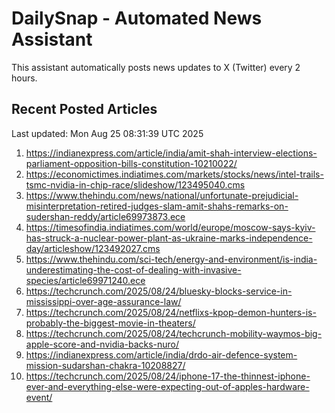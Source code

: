 # DailySnap - Automated News Assistant

This assistant automatically posts news updates to X (Twitter) every 2 hours.

## Recent Posted Articles

Last updated: Mon Aug 25 08:31:39 UTC 2025

1. https://indianexpress.com/article/india/amit-shah-interview-elections-parliament-opposition-bills-constitution-10210022/
2. https://economictimes.indiatimes.com/markets/stocks/news/intel-trails-tsmc-nvidia-in-chip-race/slideshow/123495040.cms
3. https://www.thehindu.com/news/national/unfortunate-prejudicial-misinterpretation-retired-judges-slam-amit-shahs-remarks-on-sudershan-reddy/article69973873.ece
4. https://timesofindia.indiatimes.com/world/europe/moscow-says-kyiv-has-struck-a-nuclear-power-plant-as-ukraine-marks-independence-day/articleshow/123492027.cms
5. https://www.thehindu.com/sci-tech/energy-and-environment/is-india-underestimating-the-cost-of-dealing-with-invasive-species/article69971240.ece
6. https://techcrunch.com/2025/08/24/bluesky-blocks-service-in-mississippi-over-age-assurance-law/
7. https://techcrunch.com/2025/08/24/netflixs-kpop-demon-hunters-is-probably-the-biggest-movie-in-theaters/
8. https://techcrunch.com/2025/08/24/techcrunch-mobility-waymos-big-apple-score-and-nvidia-backs-nuro/
9. https://indianexpress.com/article/india/drdo-air-defence-system-mission-sudarshan-chakra-10208827/
10. https://techcrunch.com/2025/08/24/iphone-17-the-thinnest-iphone-ever-and-everything-else-were-expecting-out-of-apples-hardware-event/
